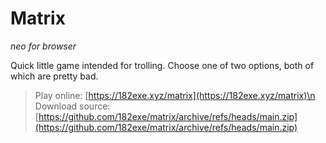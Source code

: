 # Matrix
*neo for browser*

Quick little game intended for trolling. Choose one of two options, both of which are pretty bad.
> Play online: [https://182exe.xyz/matrix](https://182exe.xyz/matrix)\n
> Download source: [https://github.com/182exe/matrix/archive/refs/heads/main.zip](https://github.com/182exe/matrix/archive/refs/heads/main.zip)
